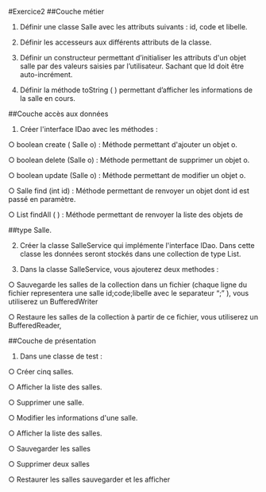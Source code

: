 
#Exercice2
##Couche métier

1. Définir une classe Salle avec les attributs suivants : id, code et libelle.

2. Définir les accesseurs aux différents attributs de la classe.

3. Définir un constructeur permettant d’initialiser les attributs d'un objet salle par des
valeurs saisies par l’utilisateur. Sachant que Id doit être auto-incrément.

4. Définir la méthode toString ( ) permettant d’afficher les informations de la salle en
cours.

##Couche accès aux données

1. Créer l'interface IDao avec les méthodes :

○ boolean create ( Salle o) : Méthode permettant d'ajouter un objet o.

○ boolean delete (Salle o) : Méthode permettant de supprimer un objet o.

○ boolean update (Salle o) : Méthode permettant de modifier un objet o.

○ Salle find (int id) : Méthode permettant de renvoyer un objet dont id est passé
en paramètre.

○ List <Salle> findAll ( ) : Méthode permettant de renvoyer la liste des objets de

##type Salle.

2. Créer la classe SalleService qui implémente l'interface IDao. Dans cette classe les
données seront stockés dans une collection de type List.

3. Dans la classe SalleService, vous ajouterez deux methodes :

○ Sauvegarde les salles de la collection dans un fichier (chaque ligne du fichier
representera une salle id;code;libelle avec le separateur “;” ), vous utiliserez
un BufferedWriter

○ Restaure les salles de la collection à partir de ce fichier, vous utiliserez un
BufferedReader,

##Couche de présentation

1. Dans une classe de test :

○ Créer cinq salles.

○ Afficher la liste des salles.

○ Supprimer une salle.

○ Modifier les informations d'une salle.

○ Afficher la liste des salles.

○ Sauvegarder les salles

○ Supprimer deux salles

○ Restaurer les salles sauvegarder et les afficher
